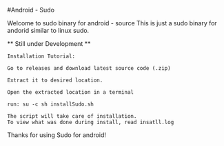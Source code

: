 #Android - Sudo

Welcome to sudo binary for android - source
This is just a sudo binary for andorid
similar to linux sudo.

** Still under Development **


````
Installation Tutorial:

Go to releases and download latest source code (.zip)

Extract it to desired location.

Open the extracted location in a terminal

run: su -c sh installSudo.sh

The script will take care of installation.
To view what was done during install, read insatll.log
````

Thanks for using Sudo for android!
